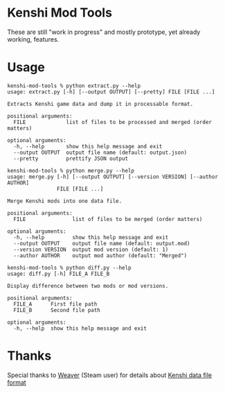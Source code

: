 # Kenshi Mod Tools

These are still "work in progress" and mostly prototype, yet already working, features. 

# Usage

```
kenshi-mod-tools % python extract.py --help
usage: extract.py [-h] [--output OUTPUT] [--pretty] FILE [FILE ...]

Extracts Kenshi game data and dump it in processable format.

positional arguments:
  FILE             list of files to be processed and merged (order matters)

optional arguments:
  -h, --help       show this help message and exit
  --output OUTPUT  output file name (default: output.json)
  --pretty         prettify JSON output
```

```
kenshi-mod-tools % python merge.py --help
usage: merge.py [-h] [--output OUTPUT] [--version VERSION] [--author AUTHOR]
                FILE [FILE ...]

Merge Kenshi mods into one data file.

positional arguments:
  FILE               list of files to be merged (order matters)

optional arguments:
  -h, --help         show this help message and exit
  --output OUTPUT    output file name (default: output.mod)
  --version VERSION  output mod version (default: 1)
  --author AUTHOR    output mod author (default: "Merged")
```

```
kenshi-mod-tools % python diff.py --help
usage: diff.py [-h] FILE_A FILE_B

Display difference between two mods or mod versions.

positional arguments:
  FILE_A      First file path
  FILE_B      Second file path

optional arguments:
  -h, --help  show this help message and exit
```

# Thanks

Special thanks to [Weaver](https://steamcommunity.com/id/weaverthree) (Steam user) for details about [Kenshi data file format](https://steamcommunity.com/sharedfiles/filedetails/?id=797652627)
